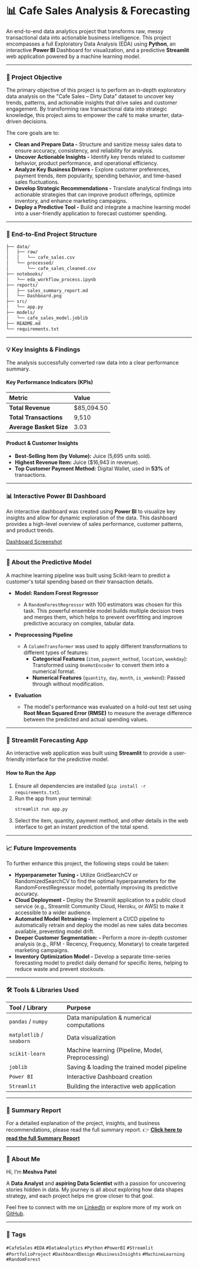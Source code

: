 # 📊 Cafe Sales Analysis & Forecasting 

An end-to-end data analytics project that transforms raw, messy transactional data into actionable business intelligence. This project encompasses a full Exploratory Data Analysis (EDA) using **Python**, an interactive **Power BI** Dashboard for visualization, and a predictive **Streamlit** web application powered by a machine learning model.

---

### 🎯 Project Objective

The primary objective of this project is to perform an in-depth exploratory data analysis on the "Cafe Sales – Dirty Data" dataset to uncover key trends, patterns, and actionable insights that drive sales and customer engagement. By transforming raw transactional data into strategic knowledge, this project aims to empower the café to make smarter, data-driven decisions.

The core goals are to:
* **Clean and Prepare Data -** Structure and sanitize messy sales data to ensure accuracy, consistency, and reliability for analysis.
* **Uncover Actionable Insights -** Identify key trends related to customer behavior, product performance, and operational efficiency.
* **Analyze Key Business Drivers -** Explore customer preferences, payment trends, item popularity, spending behavior, and time-based sales fluctuations.
* **Develop Strategic Recommendations -** Translate analytical findings into actionable strategies that can improve product offerings, optimize inventory, and enhance marketing campaigns.
* **Deploy a Predictive Tool -** Build and integrate a machine learning model into a user-friendly application to forecast customer spending.

---

### 📂 End-to-End Project Structure

```bash
├── data/
│   ├── raw/
│   │   └── cafe_sales.csv
│   └── processed/
│       └── cafe_sales_cleaned.csv
├── notebooks/
│   └── eda_workflow_process.ipynb
├── reports/
│   ├── sales_summary_report.md
│   └── Dashboard.png
├── src/
│   └── app.py
├── models/
│   └── cafe_sales_model.joblib
├── README.md
└── requirements.txt
```

---

### 💡 Key Insights & Findings

The analysis successfully converted raw data into a clear performance summary.

#### Key Performance Indicators (KPIs)
| Metric | Value |
| :--- | :--- |
| **Total Revenue** | $85,094.50 |
| **Total Transactions** | 9,510 |
| **Average Basket Size** | 3.03 |

#### Product & Customer Insights
* **Best-Selling Item (by Volume):** Juice (5,695 units sold).
* **Highest Revenue Item:** Juice ($16,943 in revenue).
* **Top Customer Payment Method:** Digital Wallet, used in **53%** of transactions.

---

### 📊 Interactive Power BI Dashboard

An interactive dashboard was created using **Power BI** to visualize key insights and allow for dynamic exploration of the data. This dashboard provides a high-level overview of sales performance, customer patterns, and product trends.

[Dashboard Screenshot](/Dashboard.png)

---

### 🧠 About the Predictive Model

A machine learning pipeline was built using Scikit-learn to predict a customer's total spending based on their transaction details.

* **Model: Random Forest Regressor**
    * A `RandomForestRegressor` with 100 estimators was chosen for this task. This powerful ensemble model builds multiple decision trees and merges them, which helps to prevent overfitting and improve predictive accuracy on complex, tabular data.

* **Preprocessing Pipeline**
    * A `ColumnTransformer` was used to apply different transformations to different types of features:
        * **Categorical Features** (`item`, `payment_method`, `location`, `weekday`): Transformed using `OneHotEncoder` to convert them into a numerical format.
        * **Numerical Features** (`quantity`, `day`, `month`, `is_weekend`): Passed through without modification.

* **Evaluation**
    * The model's performance was evaluated on a hold-out test set using **Root Mean Squared Error (RMSE)** to measure the average difference between the predicted and actual spending values.

---

### 🚀 Streamlit Forecasting App

An interactive web application was built using **Streamlit** to provide a user-friendly interface for the predictive model.

#### How to Run the App
1.  Ensure all dependencies are installed (`pip install -r requirements.txt`).
2.  Run the app from your terminal:
    ```bash
    streamlit run app.py
    ```
3.  Select the item, quantity, payment method, and other details in the web interface to get an instant prediction of the total spend.

---

### 📈 Future Improvements

To further enhance this project, the following steps could be taken:

* **Hyperparameter Tuning -** Utilize GridSearchCV or RandomizedSearchCV to find the optimal hyperparameters for the RandomForestRegressor model, potentially improving its predictive accuracy.
* **Cloud Deployment -** Deploy the Streamlit application to a public cloud service (e.g., Streamlit Community Cloud, Heroku, or AWS) to make it accessible to a wider audience.
* **Automated Model Retraining -** Implement a CI/CD pipeline to automatically retrain and deploy the model as new sales data becomes available, preventing model drift.
* **Deeper Customer Segmentation: -** Perform a more in-depth customer analysis (e.g., RFM - Recency, Frequency, Monetary) to create targeted marketing campaigns.
* **Inventory Optimization Model -** Develop a separate time-series forecasting model to predict daily demand for specific items, helping to reduce waste and prevent stockouts.

---

### 🛠️ Tools & Libraries Used

| Tool / Library | Purpose |
| :--- | :--- |
| `pandas` / `numpy` | Data manipulation & numerical computations |
| `matplotlib` / `seaborn` | Data visualization |
| `scikit-learn` | Machine learning (Pipeline, Model, Preprocessing) |
| `joblib` | Saving & loading the trained model pipeline |
| `Power BI` | Interactive Dashboard creation |
| `Streamlit` | Building the interactive web application |

---

### 📄 Summary Report
For a detailed explanation of the project, insights, and business recommendations, please read the full summary report.
👉 **[Click here to read the full Summary Report](./reports/sales_summary_report.md)**

---

### 🌟 About Me

Hi, I’m **Meshva Patel**

A **Data Analyst** and **aspiring Data Scientist** with a passion for uncovering stories hidden in data. My journey is all about exploring how data shapes strategy, and each project helps me grow closer to that goal.

Feel free to connect with me on [LinkedIn](https://www.linkedin.com/in/meshvaapatel/) or explore more of my work on [GitHub](https://github.com/meshvaapatel/).

---

### 📌 Tags
`#CafeSales` `#EDA` `#DataAnalytics` `#Python` `#PowerBI` `#Streamlit` `#PortfolioProject` `#DashboardDesign` `#BusinessInsights` `#MachineLearning` `#RandomForest`

